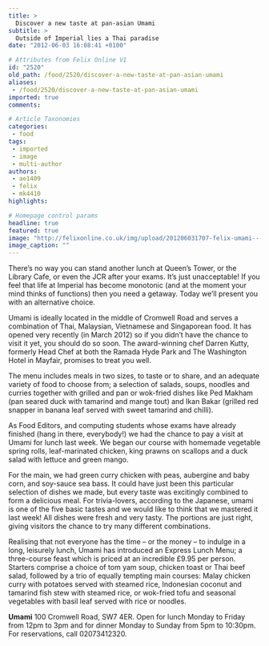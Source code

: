 ```yaml
---
title: >
  Discover a new taste at pan-asian Umami
subtitle: >
  Outside of Imperial lies a Thai paradise
date: "2012-06-03 16:08:41 +0100"

# Attributes from Felix Online V1
id: "2520"
old_path: /food/2520/discover-a-new-taste-at-pan-asian-umami
aliases:
 - /food/2520/discover-a-new-taste-at-pan-asian-umami
imported: true
comments:

# Article Taxonomies
categories:
 - food
tags:
 - imported
 - image
 - multi-author
authors:
 - ae1409
 - felix
 - mk4410
highlights:

# Homepage control params
headline: true
featured: true
image: "http://felixonline.co.uk/img/upload/201206031707-felix-umami---ped-mekham.jpg"
image_caption: ""
---
```


There’s no way you can stand another lunch at Queen’s Tower, or the Library Cafe, or even the JCR after your exams. It’s just unacceptable! If you feel that life at Imperial has become monotonic (and at the moment your mind thinks of functions) then you need a getaway. Today we’ll present you with an alternative choice.

Umami is ideally located in the middle of Cromwell Road and serves a combination of Thai, Malaysian, Vietnamese and Singaporean food. It has opened very recently (in March 2012) so if you didn’t have the chance to visit it yet, you should do so soon. The award-winning chef Darren Kutty, formerly Head Chef at both the Ramada Hyde Park and The Washington Hotel in Mayfair, promises to treat you well.

The menu includes meals in two sizes, to taste or to share, and an adequate variety of food to choose from; a selection of salads, soups, noodles and curries together with grilled and pan or wok-fried dishes like Ped Makham (pan seared duck with tamarind and mange tout) and Ikan Bakar (grilled red snapper in banana leaf served with sweet tamarind and chilli).

As Food Editors, and computing students whose exams have already finished (hang in there, everybody!) we had the chance to pay a visit at Umami for lunch last week. We began our course with homemade vegetable spring rolls, leaf-marinated chicken, king prawns on scallops and a duck salad with lettuce and green mango.

For the main, we had green curry chicken with peas, aubergine and baby corn, and soy-sauce sea bass. It could have just been this particular selection of dishes we made, but every taste was excitingly combined to form a delicious meal. For trivia-lovers, according to the Japanese, umami is one of the five basic tastes and we would like to think that we mastered it last week! All dishes were fresh and very tasty. The portions are just right, giving visitors the chance to try many different combinations.

Realising that not everyone has the time – or the money – to indulge in a long, leisurely lunch, Umami has introduced an Express Lunch Menu; a three-course feast which is priced at an incredible £9.95 per person. Starters comprise a choice of tom yam soup, chicken toast or Thai beef salad, followed by a trio of equally tempting main courses: Malay chicken curry with potatoes served with steamed rice, Indonesian coconut and tamarind fish stew with steamed rice, or wok-fried tofu and seasonal vegetables with basil leaf served with rice or noodles.

__Umami__ 100 Cromwell Road, SW7 4ER. Open for lunch Monday to Friday from 12pm to 3pm and for dinner Monday to Sunday from 5pm to 10:30pm. For reservations, call 02073412320.
